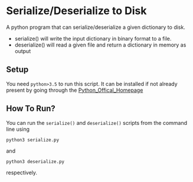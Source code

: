 # Serialize/Deserialize to Disk

A python program that can serialize/deserialize a given dictionary to disk.

- serialize() will write the input dictionary in binary format to a file. 
- deserialize() will read a given file and return a dictionary in memory as output

## Setup

You need `python>3.5` to run this script. It can be installed if not already present by going through the [Python_Offical_Homepage](https://www.python.org/downloads/)

## How To Run?

You can run the `serialize()` and `deserialize()` scripts from the command line using

    python3 serialize.py

and

    python3 deserialize.py 

respectively.
